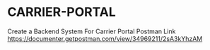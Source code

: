 # CARRIER-PORTAL
Create a Backend System For Carrier Portal 
Postman Link
https://documenter.getpostman.com/view/34969211/2sA3kYhzAM

